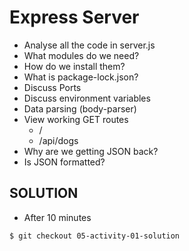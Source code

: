 # Express Server
* Analyse all the code in server.js
* What modules do we need?
* How do we install them?
* What is package-lock.json?
* Discuss Ports
* Discuss environment variables
* Data parsing (body-parser)
* View working GET routes
  - /
  - /api/dogs
* Why are we getting JSON back?
* Is JSON formatted?

## SOLUTION
* After 10 minutes

`$ git checkout 05-activity-01-solution`

